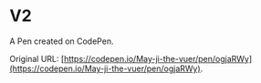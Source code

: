 # V2

A Pen created on CodePen.

Original URL: [https://codepen.io/May-ji-the-vuer/pen/ogjaRWy](https://codepen.io/May-ji-the-vuer/pen/ogjaRWy).

